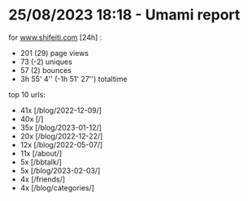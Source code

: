# 25/08/2023 18:18 - Umami report
for www.shifeiti.com [24h] :

 - 201 (29) page views
 - 73 (-2) uniques
 - 57 (2) bounces
 - 3h 55' 4'' (-1h 51' 27'') totaltime


top 10 urls:
 - 41x [/blog/2022-12-09/]
 - 40x [/]
 - 35x [/blog/2023-01-12/]
 - 20x [/blog/2022-12-22/]
 - 12x [/blog/2022-05-07/]
 - 11x [/about/]
 - 5x [/bbtalk/]
 - 5x [/blog/2023-02-03/]
 - 4x [/friends/]
 - 4x [/blog/categories/]


